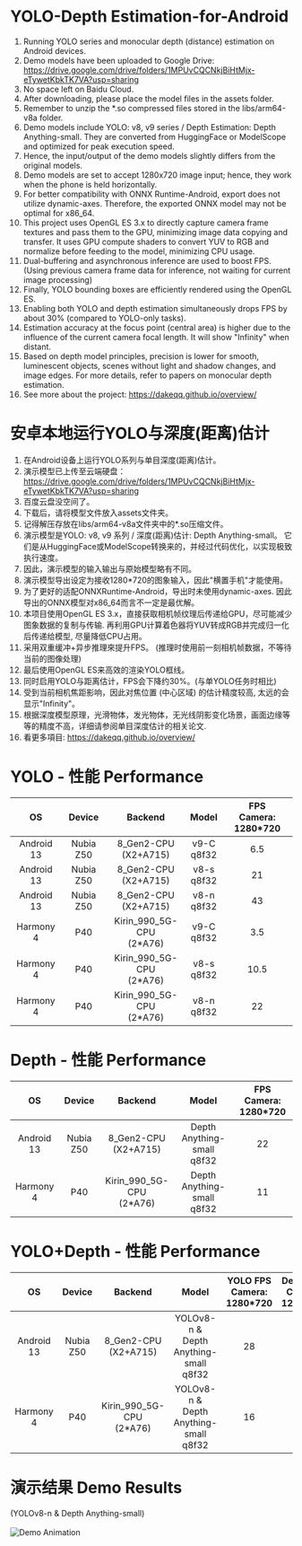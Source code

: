 # YOLO-Depth Estimation-for-Android
1. Running YOLO series and monocular depth (distance) estimation on Android devices.
2. Demo models have been uploaded to Google Drive: https://drive.google.com/drive/folders/1MPUvCQCNkjBiHtMjx-eTywetKbkTK7VA?usp=sharing
3. No space left on Baidu Cloud.
4. After downloading, please place the model files in the assets folder.
5. Remember to unzip the *.so compressed files stored in the libs/arm64-v8a folder.
6. Demo models include YOLO: v8, v9 series / Depth Estimation: Depth Anything-small. They are converted from HuggingFace or ModelScope and optimized for peak execution speed.
7. Hence, the input/output of the demo models slightly differs from the original models.
8. Demo models are set to accept 1280x720 image input; hence, they work when the phone is held horizontally.
9. For better compatibility with ONNX Runtime-Android, export does not utilize dynamic-axes. Therefore, the exported ONNX model may not be optimal for x86_64.
10. This project uses OpenGL ES 3.x to directly capture camera frame textures and pass them to the GPU, minimizing image data copying and transfer. It uses GPU compute shaders to convert YUV to RGB and normalize before feeding to the model, minimizing CPU usage.
11. Dual-buffering and asynchronous inference are used to boost FPS. (Using previous camera frame data for inference, not waiting for current image processing)
12. Finally, YOLO bounding boxes are efficiently rendered using the OpenGL ES.
13. Enabling both YOLO and depth estimation simultaneously drops FPS by about 30% (compared to YOLO-only tasks).
14. Estimation accuracy at the focus point (central area) is higher due to the influence of the current camera focal length. It will show "Infinity" when distant.
15. Based on depth model principles, precision is lower for smooth, luminescent objects, scenes without light and shadow changes, and image edges. For more details, refer to papers on monocular depth estimation.
16. See more about the project: https://dakeqq.github.io/overview/
# 安卓本地运行YOLO与深度(距离)估计
1. 在Android设备上运行YOLO系列与单目深度(距离)估计。
2. 演示模型已上传至云端硬盘：https://drive.google.com/drive/folders/1MPUvCQCNkjBiHtMjx-eTywetKbkTK7VA?usp=sharing
3. 百度云盘没空间了。
4. 下载后，请将模型文件放入assets文件夹。
5. 记得解压存放在libs/arm64-v8a文件夹中的*.so压缩文件。
6. 演示模型是YOLO: v8, v9 系列 / 深度(距离)估计: Depth Anything-small。 它们是从HuggingFace或ModelScope转换来的，并经过代码优化，以实现极致执行速度。
7. 因此，演示模型的输入输出与原始模型略有不同。
8. 演示模型导出设定为接收1280*720的图象输入，因此"横置手机"才能使用。
9. 为了更好的适配ONNXRuntime-Android，导出时未使用dynamic-axes. 因此导出的ONNX模型对x86_64而言不一定是最优解。
10. 本项目使用OpenGL ES 3.x，直接获取相机帧纹理后传递给GPU，尽可能减少图象数据的复制与传输. 再利用GPU计算着色器将YUV转成RGB并完成归一化后传递给模型, 尽量降低CPU占用。
11. 采用双重缓冲+异步推理來提升FPS。 (推理时使用前一刻相机帧数据，不等待当前的图像处理)
12. 最后使用OpenGL ES来高效的渲染YOLO框线。
13. 同时启用YOLO与距离估计，FPS会下降约30%。(与单YOLO任务时相比)
14. 受到当前相机焦距影响，因此对焦位置 (中心区域) 的估计精度较高, 太远的会显示"Infinity"。
15. 根据深度模型原理，光滑物体，发光物体，无光线阴影变化场景，画面边缘等等的精度不高，详细请参阅单目深度估计的相关论文.
16. 看更多項目: https://dakeqq.github.io/overview/
# YOLO - 性能 Performance
| OS | Device | Backend | Model | FPS<br>Camera: 1280*720 |
|:-------:|:-------:|:-------:|:-------:|:-------:|
| Android 13 | Nubia Z50 | 8_Gen2-CPU<br>(X2+A715) | v9-C<br>q8f32 | 6.5 |
| Android 13 | Nubia Z50 | 8_Gen2-CPU<br>(X2+A715) | v8-s<br>q8f32 | 21 |
| Android 13 | Nubia Z50 | 8_Gen2-CPU<br>(X2+A715) | v8-n<br>q8f32 | 43 |
| Harmony 4 | P40 | Kirin_990_5G-CPU<br>(2*A76) | v9-C<br>q8f32 | 3.5 |
| Harmony 4 | P40 | Kirin_990_5G-CPU<br>(2*A76) | v8-s<br>q8f32 | 10.5 |
| Harmony 4 | P40 | Kirin_990_5G-CPU<br>(2*A76) | v8-n<br>q8f32 | 22 |

# Depth - 性能 Performance
| OS | Device | Backend | Model | FPS<br>Camera: 1280*720 |
|:-------:|:-------:|:-------:|:-------:|:-------:|
| Android 13 | Nubia Z50 | 8_Gen2-CPU<br>(X2+A715) | Depth Anything-small<br>q8f32 | 22 |
| Harmony 4 | P40 | Kirin_990_5G-CPU<br>(2*A76) | Depth Anything-small<br>q8f32 | 11 |

# YOLO+Depth - 性能 Performance
| OS | Device | Backend | Model | YOLO FPS<br>Camera: 1280*720 | Depth FPS<br>Camera: 1280*720 |
|:-------:|:-------:|:-------:|:-------:|:-------:|:-------:|
| Android 13 | Nubia Z50 | 8_Gen2-CPU<br>(X2+A715) | YOLOv8-n & <br>Depth Anything-small<br>q8f32 | 28 | 16.7 |
| Harmony 4 | P40 | Kirin_990_5G-CPU<br>(2*A76) | YOLOv8-n & <br>Depth Anything-small<br>q8f32 | 16 | 7.7 |
# 演示结果 Demo Results
(YOLOv8-n & Depth Anything-small)<br>
<br>
![Demo Animation](https://github.com/DakeQQ/YOLO-Depth-Estimation-for-Android/blob/main/yolo_depth.gif?raw=true?raw=true)

